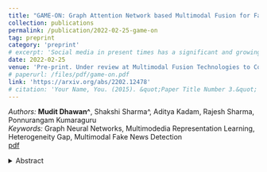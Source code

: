 ```yaml
---
title: "GAME-ON: Graph Attention Network based Multimodal Fusion for Fake News Detection"
collection: publications
permalink: /publication/2022-02-25-game-on
tag: preprint
category: 'preprint'
# excerpt: 'Social media in present times has a significant and growing influence. Fake news being spread on these platforms have a disruptive and damaging impact on our lives. Furthermore, as multimedia content improves the visibility of posts more than text data, it has been observed that often multimedia is being used for creating fake content. A plethora of previous multimodal-based work has tried to address the problem of modeling heterogeneous modalities in identifying fake content. However, these works have the following limitations: (1) inefficient encoding of inter-modal relations by utilizing a simple concatenation operator on the modalities at a later stage in a model, which might result in information loss; (2) training very deep neural networks with a disproportionate number of parameters on small but complex real-life multimodal datasets result in higher chances of overfitting. To address these limitations, we propose GAME-ON, a Graph Neural Network based end-to-end trainable framework that allows granular interactions within and across different modalities to learn more robust data representations for multimodal fake news detection. We use two publicly available fake news datasets, Twitter and Weibo, for evaluations. Our model outperforms on Twitter by an average of 11% and keeps competitive performance on Weibo, within a 2.6% margin, while using 65% fewer parameters than the best comparable state-of-the-art baseline.'
date: 2022-02-25
venue: 'Pre-print. Under review at Multimodal Fusion Technologies to Counter Disinformation, Information Fusion Journal'
# paperurl: /files/pdf/game-on.pdf
link: 'https://arxiv.org/abs/2202.12478'
# citation: 'Your Name, You. (2015). &quot;Paper Title Number 3.&quot; <i>Journal 1</i>. 1(3).'
---
```

<!-- ![game-on](/images/pubs/game-on-fnd.png) <br> <br>  -->
*Authors:* **Mudit Dhawan^**, Shakshi Sharma^, Aditya Kadam, Rajesh Sharma, Ponnurangam Kumaraguru<br> 
*Keywords:* Graph Neural Networks, Multimodedia Representation Learning, Heterogeneity Gap, Multimodal Fake News Detection <br>
[pdf](/files/pdf/game-on.pdf)
<details close> 
    <summary> 
      Abstract
    </summary>
      Social media in present times has a significant and growing influence. Fake news being spread on these platforms have a disruptive and damaging impact on our lives. Furthermore, as multimedia content improves the visibility of posts more than text data, it has been observed that often multimedia is being used for creating fake content. A plethora of previous multimodal-based work has tried to address the problem of modeling heterogeneous modalities in identifying fake content. However, these works have the following limitations: (1) inefficient encoding of inter-modal relations by utilizing a simple concatenation operator on the modalities at a later stage in a model, which might result in information loss; (2) training very deep neural networks with a disproportionate number of parameters on small but complex real-life multimodal datasets result in higher chances of overfitting. To address these limitations, we propose GAME-ON, a Graph Neural Network based end-to-end trainable framework that allows granular interactions within and across different modalities to learn more robust data representations for multimodal fake news detection. We use two publicly available fake news datasets, Twitter and Weibo, for evaluations. Our model outperforms on Twitter by an average of 11% and keeps competitive performance on Weibo, within a 2.6% margin, while using 65% fewer parameters than the best comparable state-of-the-art baseline.
</details>